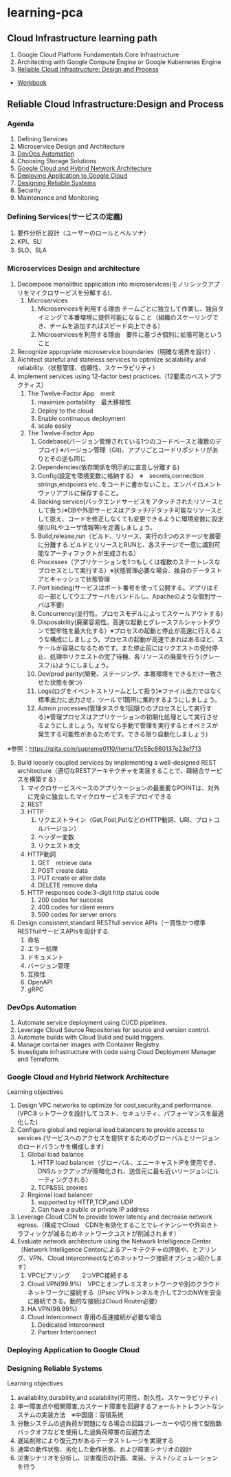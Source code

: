 # learning-pca

## Cloud Infrastructure learning path
1. Google Cloud Platform Fundamentals:Core Infrastructure
2. Architecting with Google Compute Engine or Google Kubernetes Engine
3. [Reliable Cloud Infrastructure: Design and Process](#reliable-cloud-infrastructuredesign-and-process)  
- [Workbook](https://github.com/WangYuquan1/learning-pca-workbook)
## Reliable Cloud Infrastructure:Design and Process
### Agenda
1. Defining Services
2. Microservice Design and Architecture
3. [DevOps Automation](#devops-automation)
4. Choosing Storage Solutions
5. [Google Cloud and Hybrid Network Architecture](#google-cloud-and-hybrid-network-architecture)
6. [Deploying Application to Google Cloud](#deploying-application-to-google-cloud)
7. [Designing Reliable Systems](#designing-reliable-systems)
8. Security
9. Maintenance and Monitoring

### Defining Services(サービスの定義)
1. 要件分析と設計（ユーザーのロールとペルソナ）  
2. KPI、SLI
3. SLO、SLA

### Microservices Design and architecture
1. Decompose monolithic application into microservices(モノリシックアプリをマイクロサービスを分解する).
   1. Microservices
      1. Microservicesを利用する理由 チームごとに独立して作業し、独自タイミングで本番環境に提供可能になること（組織のスケーリングでき、チームを追加すればスピード向上できる）
      2. Microservicesを利用する理由　要件に基づき個別に拡張可能ということ
2. Recognize appropriate microservice boundaries（明確な境界を設け）.
3. Aichitect stateful and stateless services to optimize scalability and reliability.（状態管理、信頼性、スケーラビリティ）
4. Implement services using 12-factor best practices.（12要素のベストプラクティス）
   1. The Twelve-Factor App　merit
      1. maximize portability　最大移植性
      2. Deploy to the cloud　
      3. Enable continuous deployment
      4. scale easily
   2. The Twelve-Factor App
      1. Codebase(バージョン管理されている1つのコードベースと複数のデプロイ) ※バージョン管理（Git)、アプリごとコードリポジトリがありとその逆も同じ
      2. Dependencies(依存関係を明示的に宣言し分離する)
      3. Config(設定を環境変数に格納する)　※　secrets,connection strings,endpoints etc..をコードに書かないこと。エンバイロメントヴァリアブルに保存すること。
      4. Backing service(バックエンドサービスをアタッチされたリソースとして扱う)※DBや外部サービスはアタッチ/デタッチ可能なリソースとして捉え、コードを修正しなくても変更できるように環境変数に設定値(URLやユーザ情報等)を定義しましょう。
      5. Build,release,run（ビルド、リリース、実行の3つのステージを厳密に分離する.ビルドとリリースとRUNと、各ステージで一意に識別可能なアーティファクトが生成される）
      6. Processes（アプリケーションを1つもしくは複数のステートレスなプロセスとして実行する）※状態管理必要な場合、独自のデータストアとキャッシュで状態管理
      7. Port binding(サービスはポート番号を使って公開する。アプリはその一部としてウエブサーバをバンドルし、Apacheのような個別サーバは不要)
      8. Concurrency(並行性。プロセスモデルによってスケールアウトする)
      9.  Disposability(廃棄容易性。高速な起動とグレースフルシャットダウンで堅牢性を最大化する）※プロセスの起動と停止が高速に行えるような構成にしましょう。プロセスの起動が高速であればあるほど、スケールが容易になるためです。また停止前にはリクエストの受付停止、処理中リクエストの完了待機、各リソースの廃棄を行う(グレースフル)ようにしましょう。
      10. Dev/prod parity(開発、ステージング、本番環境をできるだけ一致させた状態を保つ)
      11. Logs(ログをイベントストリームとして扱う)※ファイル出力ではなく標準出力に出力させ、ツールで1箇所に集約するようにしましょう。
      12. Admin processes(管理タスクを1回限りのプロセスとして実行する)※管理プロセスはアプリケーションの初期化処理として実行させるようにしましょう。なぜなら手動で管理を実行するとオペミスが発生する可能性があるためです。できる限り自動化しましょう)

※参照：https://qiita.com/supreme0110/items/17c58c660137e23ef713

5. Build loosely coupled services by implementing a well-designed REST architecture（適切なRESTアーキテクチャを実装することで、疎結合サービスを構築する）.
   1. マイクロサービスベースのアプリケーションの最重要なPOINTは、対外に完全に独立したマイクロサービスをデプロイできる
   2. REST
   3. HTTP
      1. リクエストライン（Get,Post,PutなどのHTTP動詞、URI、プロトコルバージョン）
      2. ヘッダー変数
      3. リクエスト本文
   4. HTTP動詞
      1. GET　retrieve data
      2. POST create data
      3. PUT create or alter data
      4. DELETE remove data
   5. HTTP responses code:3-digit http status code
      1. 200 codes for success
      2. 400 codes for client errors
      3. 500 codes for server errors
6. Design consistent,standard RESTfull service APIs（一貫性かつ標準RESTfullサービスAPIsを設計する.
   1. 命名
   2. エラー処理
   3. ドキュメント
   4. バージョン管理
   5. 互換性
   6. OpenAPI
   7. gRPC

### DevOps Automation
1. Automate service deployment using CI/CD pipelines.
2. Leverage Cloud Source Repositories for source and version control.
3. Automate builds with Cloud Build and build triggers.
4. Manage container images with Container Registry.
5. Investigate infrastructure with code using Cloud Deployment Manager and Terraform.

### Google Cloud and Hybrid Network Architecture
Learning objectives
1. Design VPC networks to optimize for cost,security,and performance.(VPCネットワークを設計してコスト、セキュリティ、パフォーマンスを最適化した)
2. Configure global and regional load balancers to provide access to services.(サービスへのアクセスを提供するためのグローバルとリージョンのロードバランサを構成します)
   1. Global load balance
      1. HTTP load balancer（グローバル、エニーキャストIPを使用でき、DNSルックアップが簡略化され、送信元に最も近いリージョンにルーティングされる）
      2. TCP&SSL proxies
   2. Regional load balancer
      1. supported by HTTP,TCP,and UDP
      2. Can have a public or private IP address
3. Leverage Cloud CDN to provide lower latency and decrease network egress.（構成でCloud　CDNを有効化することでレイテンシーや外向きトラフィックが減るためネットワークコストが削減されます）
4. Evaluate network architecture using the Network Intelligence Center.（Network Intelligence Centerによるアーキテクチャの評価や、ヒアリング、VPN、Cloud Interconnectなどのネットワーク接続オプション紹介します）
   1. VPCピアリング　　2つVPC接続する
   2. Cloud VPN(99.9%)　VPCとオンプレミスネットワークや別のクラウドネットワークに接続する（IPsec VPNトンネルを介して2つのNWを安全に接続できる。動的な接続はCloud Router必要）
   3. HA VPN(99.99%)
   4. Cloud Interconnect 専用の高速接続が必要な場合
      1. Dedicated Interconnect
      2. Partner Interconnect

### Deploying Application to Google Cloud
### Designing Reliable Systems
Learning objectives  
1. availability,durability,and scalability(可用性、耐久性、スケーラビリティ)
2. 単一障害点や相関障害,カスケード障害を回避するフォールトトレラントなシステムの実装方法　※中国語：容错系统
3. 分散システムの過負荷が問題になる場合の回路ブレーカーや切り捨て型指数バックオフなどを使用した過負荷障害の回避方法
4. 遅延削除により復元力があるデータストレージを実現する
5. 通常の動作状態、劣化した動作状態、および障害シナリオの設計
6. 災害シナリオを分析し、災害復旧の計画、実装、テスト/シミュレーションを行う
